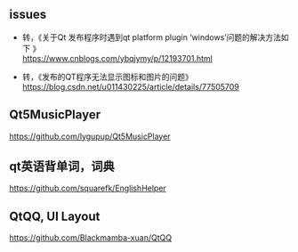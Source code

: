 ## issues  
* 转，《关于Qt 发布程序时遇到qt platform plugin ‘windows’问题的解决方法如下 》  
https://www.cnblogs.com/ybqjymy/p/12193701.html  

* 转，《发布的QT程序无法显示图标和图片的问题》  
https://blog.csdn.net/u011430225/article/details/77505709  

## Qt5MusicPlayer  
https://github.com/lygupup/Qt5MusicPlayer  

## qt英语背单词，词典  
https://github.com/squarefk/EnglishHelper  

## QtQQ, UI Layout  
https://github.com/Blackmamba-xuan/QtQQ  
